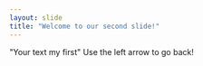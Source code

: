 ```yaml
---
layout: slide
title: "Welcome to our second slide!"
---
```

"Your text my first"
Use the left arrow to go back!
